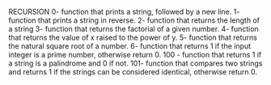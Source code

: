 RECURSION
0- function that prints a string, followed by a new line.
1- function that prints a string in reverse.
2- function that returns the length of a string
3- function that returns the factorial of a given number.
4- function that returns the value of x raised to the power of y.
5- function that returns the natural square root of a number.
6- function that returns 1 if the input integer is a prime number, otherwise return 0.
100 -  function that returns 1 if a string is a palindrome and 0 if not.
101- function that compares two strings and returns 1 if the strings can be
 considered identical, otherwise return 0.   
